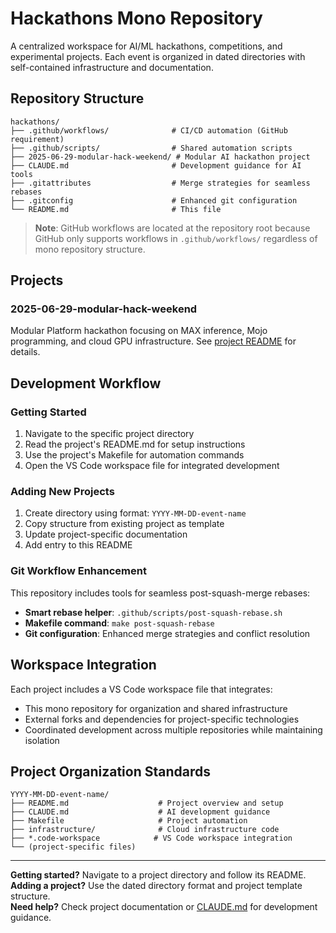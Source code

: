 # Hackathons Mono Repository

A centralized workspace for AI/ML hackathons, competitions, and experimental projects. Each event is organized in dated directories with self-contained infrastructure and documentation.

## Repository Structure

```text
hackathons/
├── .github/workflows/              # CI/CD automation (GitHub requirement)
├── .github/scripts/                # Shared automation scripts
├── 2025-06-29-modular-hack-weekend/ # Modular AI hackathon project
├── CLAUDE.md                       # Development guidance for AI tools
├── .gitattributes                  # Merge strategies for seamless rebases
├── .gitconfig                      # Enhanced git configuration
└── README.md                       # This file
```

> **Note**: GitHub workflows are located at the repository root because GitHub only supports workflows in `.github/workflows/` regardless of mono repository structure.

## Projects

### 2025-06-29-modular-hack-weekend
Modular Platform hackathon focusing on MAX inference, Mojo programming, and cloud GPU infrastructure. See [project README](./2025-06-29-modular-hack-weekend/README.md) for details.

## Development Workflow

### Getting Started
1. Navigate to the specific project directory
2. Read the project's README.md for setup instructions
3. Use the project's Makefile for automation commands
4. Open the VS Code workspace file for integrated development

### Adding New Projects
1. Create directory using format: `YYYY-MM-DD-event-name`
2. Copy structure from existing project as template
3. Update project-specific documentation
4. Add entry to this README

### Git Workflow Enhancement
This repository includes tools for seamless post-squash-merge rebases:
- **Smart rebase helper**: `.github/scripts/post-squash-rebase.sh`
- **Makefile command**: `make post-squash-rebase`
- **Git configuration**: Enhanced merge strategies and conflict resolution

## Workspace Integration

Each project includes a VS Code workspace file that integrates:
- This mono repository for organization and shared infrastructure
- External forks and dependencies for project-specific technologies
- Coordinated development across multiple repositories while maintaining isolation

## Project Organization Standards

```text
YYYY-MM-DD-event-name/
├── README.md                    # Project overview and setup
├── CLAUDE.md                    # AI development guidance
├── Makefile                     # Project automation
├── infrastructure/              # Cloud infrastructure code
├── *.code-workspace            # VS Code workspace integration
└── (project-specific files)
```

---

**Getting started?** Navigate to a project directory and follow its README.  
**Adding a project?** Use the dated directory format and project template structure.  
**Need help?** Check project documentation or [CLAUDE.md](./CLAUDE.md) for development guidance.
